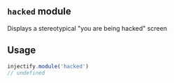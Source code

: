## `hacked` module

Displays a stereotypical "you are being hacked" screen

## Usage

```js
injectify.module('hacked')
// undefined
```